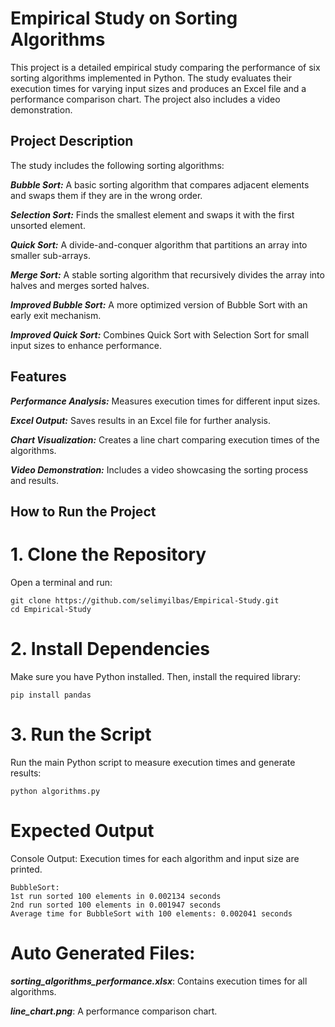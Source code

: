 # Empirical Study on Sorting Algorithms

This project is a detailed empirical study comparing the performance of six sorting algorithms implemented in Python. The study evaluates their execution times 
for varying input sizes and produces an Excel file and a performance comparison chart. The project also includes a video demonstration.

## Project Description
The study includes the following sorting algorithms:

***Bubble Sort:*** A basic sorting algorithm that compares adjacent elements and swaps them if they are in the wrong order.

***Selection Sort:*** Finds the smallest element and swaps it with the first unsorted element.

***Quick Sort:*** A divide-and-conquer algorithm that partitions an array into smaller sub-arrays.

***Merge Sort:*** A stable sorting algorithm that recursively divides the array into halves and merges sorted halves.

***Improved Bubble Sort:*** A more optimized version of Bubble Sort with an early exit mechanism.

***Improved Quick Sort:*** Combines Quick Sort with Selection Sort for small input sizes to enhance performance.


## Features
***Performance Analysis:*** Measures execution times for different input sizes.

***Excel Output:*** Saves results in an Excel file for further analysis.

***Chart Visualization:*** Creates a line chart comparing execution times of the algorithms.

***Video Demonstration:*** Includes a video showcasing the sorting process and results.


## How to Run the Project
# 1. Clone the Repository
Open a terminal and run:

```
git clone https://github.com/selimyilbas/Empirical-Study.git
cd Empirical-Study
```

# 2. Install Dependencies
Make sure you have Python installed. Then, install the required library:

```
pip install pandas

```

# 3. Run the Script
Run the main Python script to measure execution times and generate results:

```
python algorithms.py
```


# Expected Output

Console Output:
Execution times for each algorithm and input size are printed.

```
BubbleSort:
1st run sorted 100 elements in 0.002134 seconds
2nd run sorted 100 elements in 0.001947 seconds
Average time for BubbleSort with 100 elements: 0.002041 seconds
```


# Auto Generated Files:

***sorting_algorithms_performance.xlsx***: Contains execution times for all algorithms.

***line_chart.png***: A performance comparison chart.






